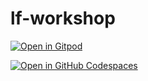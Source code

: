# lf-workshop

[![Open in Gitpod](https://gitpod.io/button/open-in-gitpod.svg)](https://gitpod.io/#https://github.com/rcakella/lf-workshop.git)

[![Open in GitHub Codespaces](https://github.com/codespaces/badge.svg)](https://github.com/codespaces/new?hide_repo_select=true&ref=main&repo=598781284&devcontainer_path=.devcontainer%2Fdevcontainer.json&location=WestUs2)
